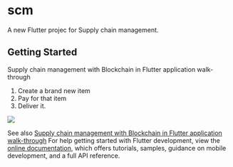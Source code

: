 # scm

A new Flutter projec for Supply chain management.

## Getting Started

Supply chain management with Blockchain in Flutter application walk-through
1. Create a brand new item
2. Pay for that item
3. Deliver it.

![](https://www.youtube.com/watch?v=EV2H1ixxRBM)

See also [Supply chain management with Blockchain in Flutter application walk-through](https://www.youtube.com/watch?v=EV2H1ixxRBM)
For help getting started with Flutter development, view the
[online documentation](https://docs.flutter.dev/), which offers tutorials,
samples, guidance on mobile development, and a full API reference.
